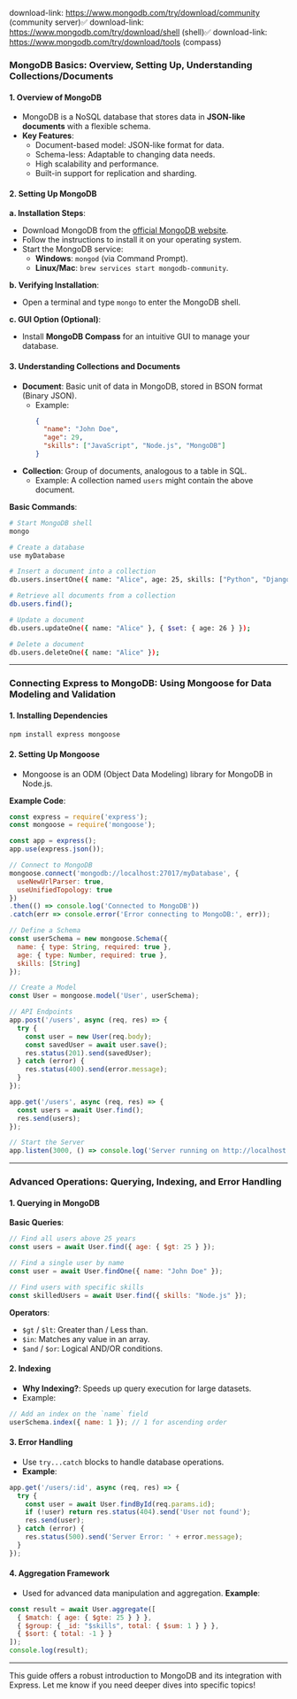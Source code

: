 download-link: https://www.mongodb.com/try/download/community (community server)✅ download-link: https://www.mongodb.com/try/download/shell (shell)✅ download-link: https://www.mongodb.com/try/download/tools (compass)

### MongoDB Basics: Overview, Setting Up, Understanding Collections/Documents

#### 1. **Overview of MongoDB**
- MongoDB is a NoSQL database that stores data in **JSON-like documents** with a flexible schema.
- **Key Features**:
  - Document-based model: JSON-like format for data.
  - Schema-less: Adaptable to changing data needs.
  - High scalability and performance.
  - Built-in support for replication and sharding.

#### 2. **Setting Up MongoDB**
**a. Installation Steps**:
- Download MongoDB from the [official MongoDB website](https://www.mongodb.com/try/download/community).
- Follow the instructions to install it on your operating system.
- Start the MongoDB service:
  - **Windows**: `mongod` (via Command Prompt).
  - **Linux/Mac**: `brew services start mongodb-community`.

**b. Verifying Installation**:
- Open a terminal and type `mongo` to enter the MongoDB shell.

**c. GUI Option (Optional)**:
- Install **MongoDB Compass** for an intuitive GUI to manage your database.

#### 3. **Understanding Collections and Documents**
- **Document**: Basic unit of data in MongoDB, stored in BSON format (Binary JSON).
  - Example:
    ```json
    {
      "name": "John Doe",
      "age": 29,
      "skills": ["JavaScript", "Node.js", "MongoDB"]
    }
    ```
- **Collection**: Group of documents, analogous to a table in SQL.
  - Example: A collection named `users` might contain the above document.

**Basic Commands**:
```bash
# Start MongoDB shell
mongo

# Create a database
use myDatabase

# Insert a document into a collection
db.users.insertOne({ name: "Alice", age: 25, skills: ["Python", "Django"] });

# Retrieve all documents from a collection
db.users.find();

# Update a document
db.users.updateOne({ name: "Alice" }, { $set: { age: 26 } });

# Delete a document
db.users.deleteOne({ name: "Alice" });
```

---

### Connecting Express to MongoDB: Using Mongoose for Data Modeling and Validation

#### 1. **Installing Dependencies**
```bash
npm install express mongoose
```

#### 2. **Setting Up Mongoose**
- Mongoose is an ODM (Object Data Modeling) library for MongoDB in Node.js.
  
**Example Code**:
```javascript
const express = require('express');
const mongoose = require('mongoose');

const app = express();
app.use(express.json());

// Connect to MongoDB
mongoose.connect('mongodb://localhost:27017/myDatabase', {
  useNewUrlParser: true,
  useUnifiedTopology: true
})
.then(() => console.log('Connected to MongoDB'))
.catch(err => console.error('Error connecting to MongoDB:', err));

// Define a Schema
const userSchema = new mongoose.Schema({
  name: { type: String, required: true },
  age: { type: Number, required: true },
  skills: [String]
});

// Create a Model
const User = mongoose.model('User', userSchema);

// API Endpoints
app.post('/users', async (req, res) => {
  try {
    const user = new User(req.body);
    const savedUser = await user.save();
    res.status(201).send(savedUser);
  } catch (error) {
    res.status(400).send(error.message);
  }
});

app.get('/users', async (req, res) => {
  const users = await User.find();
  res.send(users);
});

// Start the Server
app.listen(3000, () => console.log('Server running on http://localhost:3000'));
```

---

### Advanced Operations: Querying, Indexing, and Error Handling

#### 1. **Querying in MongoDB**
**Basic Queries**:
```javascript
// Find all users above 25 years
const users = await User.find({ age: { $gt: 25 } });

// Find a single user by name
const user = await User.findOne({ name: "John Doe" });

// Find users with specific skills
const skilledUsers = await User.find({ skills: "Node.js" });
```

**Operators**:
- `$gt` / `$lt`: Greater than / Less than.
- `$in`: Matches any value in an array.
- `$and` / `$or`: Logical AND/OR conditions.

#### 2. **Indexing**
- **Why Indexing?**: Speeds up query execution for large datasets.
- Example:
```javascript
// Add an index on the `name` field
userSchema.index({ name: 1 }); // 1 for ascending order
```

#### 3. **Error Handling**
- Use `try...catch` blocks to handle database operations.
- **Example**:
```javascript
app.get('/users/:id', async (req, res) => {
  try {
    const user = await User.findById(req.params.id);
    if (!user) return res.status(404).send('User not found');
    res.send(user);
  } catch (error) {
    res.status(500).send('Server Error: ' + error.message);
  }
});
```

#### 4. **Aggregation Framework**
- Used for advanced data manipulation and aggregation.
**Example**:
```javascript
const result = await User.aggregate([
  { $match: { age: { $gte: 25 } } },
  { $group: { _id: "$skills", total: { $sum: 1 } } },
  { $sort: { total: -1 } }
]);
console.log(result);
```

---

This guide offers a robust introduction to MongoDB and its integration with Express. Let me know if you need deeper dives into specific topics!